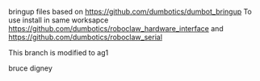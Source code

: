 bringup files based on https://github.com/dumbotics/dumbot_bringup
To use install in same worksapce https://github.com/dumbotics/roboclaw_hardware_interface and
https://github.com/dumbotics/roboclaw_serial

This branch is modified to ag1

bruce digney